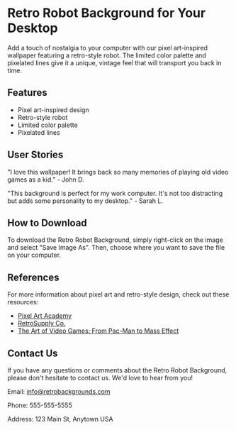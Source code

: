 <!--font:Poppins-->

# Retro Robot Background for Your Desktop

Add a touch of nostalgia to your computer with our pixel art-inspired wallpaper featuring a retro-style robot. The limited color palette and pixelated lines give it a unique, vintage feel that will transport you back in time.

## Features

- Pixel art-inspired design
- Retro-style robot
- Limited color palette
- Pixelated lines

## User Stories

"I love this wallpaper! It brings back so many memories of playing old video games as a kid." - John D.

"This background is perfect for my work computer. It's not too distracting but adds some personality to my desktop." - Sarah L.

## How to Download

To download the Retro Robot Background, simply right-click on the image and select "Save Image As". Then, choose where you want to save the file on your computer.

## References

For more information about pixel art and retro-style design, check out these resources:

- [Pixel Art Academy](#)
- [RetroSupply Co.](#)
- [The Art of Video Games: From Pac-Man to Mass Effect](#)

## Contact Us

If you have any questions or comments about the Retro Robot Background, please don't hesitate to contact us. We'd love to hear from you!

Email: [info@retrobackgrounds.com](mailto:info@retrobackgrounds.com)

Phone: 555-555-5555

Address: 123 Main St, Anytown USA

<!--

Write me content for website with wallpaper which alt text is:

"A pixel art-inspired wallpaper featuring a retro-style robot, with a limited color palette and pixelated lines."

The name/title of the page should not be 1:1 copy of the alt text but rather a real content of the website which is using this wallpaper.

- Use markdown format 
- Start with heading
- Heading should be short and concise
- The content should look like a real website 
- The website should not be about the wallpaper, wallpaper is just a related background
- Heading should be contain work "wallpaper" or "background"
- Include real sections like references, contact, user stories, etc. use things relevant to the page purpose.
- Feel free to use structure like headings, bullets, numbering, blockquotes, paragraphs, horizontal lines, etc.
- You can use formatting like bold or _italic_
- You can include UTF-8 emojis
- Links should be only #hash anchors (and you can refer to the document itself)
- Do not include images


---


# Retro Robot Background for Your Desktop

Add a touch of nostalgia to your computer with our pixel art-inspired wallpaper featuring a retro-style robot. The limited color palette and pixelated lines give it a unique, vintage feel that will transport you back in time.

## Features

- Pixel art-inspired design
- Retro-style robot
- Limited color palette
- Pixelated lines

## User Stories

"I love this wallpaper! It brings back so many memories of playing old video games as a kid." - John D.

"This background is perfect for my work computer. It's not too distracting but adds some personality to my desktop." - Sarah L.

## How to Download

To download the Retro Robot Background, simply right-click on the image and select "Save Image As". Then, choose where you want to save the file on your computer.

## References

For more information about pixel art and retro-style design, check out these resources:

- [Pixel Art Academy](#)
- [RetroSupply Co.](#)
- [The Art of Video Games: From Pac-Man to Mass Effect](#)

## Contact Us

If you have any questions or comments about the Retro Robot Background, please don't hesitate to contact us. We'd love to hear from you!

Email: [info@retrobackgrounds.com](mailto:info@retrobackgrounds.com)

Phone: 555-555-5555

Address: 123 Main St, Anytown USA


---


Write me a Google font which is best fitting for the website.

Pick from the list:
- Cabin
- Cormorant Garamond
- Futura
- Poppins
- Cinzel Decorative
- Great Vibes
- Raleway
- Roboto
- Montserrat
- Alegreya
- Playfair Display
- Inter
- Cinzel
- IBM Plex Sans
- Lobster
- Exo 2
- Open Sans
- Barlow Condensed
- Dancing Script
- Creepster
- Orbitron
- Lato


Write just the font name nothing else.


---


Poppins

-->
